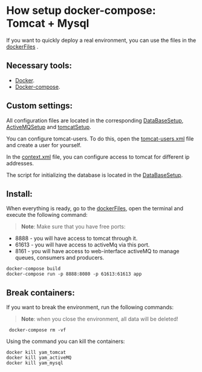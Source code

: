 # How setup docker-compose: Tomcat + Mysql

If you want to quickly deploy a real environment, you can use the files in the [dockerFiles](../dockerFiles) .
## Necessary tools:
* [Docker](https://docs.docker.com/install/linux/docker-ce/ubuntu/). 
* [Docker-compose](https://docs.docker.com/compose/install/).
## Custom settings: 
All configuration files are located in the corresponding [DataBaseSetup](../dockerFiles/dbSetup), [ActiveMQSetup](../dockerFiles/activeMQSetup) and [tomcatSetup](../dockerFiles/tomcatSetup).

You can configure tomcat-users. To do this, open the [tomcat-users.xml](../dockerFiles/tomcatSetup/tomcat-users.xml) file and create a user for yourself.

In the [context.xml](../dockerFiles/tomcatSetup/context.xml) file, you can configure access to tomcat for different ip addresses.

The script for initializing the database is located in the [DataBaseSetup](../dockerFiles/dbSetup).
## Install:
When everything is ready, go to the [dockerFiles](../dockerFiles), open the terminal and execute the following command:
>**Note**: Make sure that you have free ports: 
* 8888 - you will have access to tomcat through it.
* 61613 - you will have access to activeMq via this port.
* 8161 - you will have access to web-interface activeMQ to manage queues, consumers and producers. 
```
docker-compose build
docker-compose run -p 8888:8080 -p 61613:61613 app
```
## Break containers:
If you want to break the environment, run the following commands:
>**Note**: when you close the environment, all data will be deleted!
```
 docker-compose rm -vf
```
Using the command you can kill the containers:
```
docker kill yam_tomcat
docker kill yam_activeMQ
docker kill yam_mysql
```